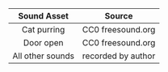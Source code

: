 | Sound Asset | Source |
| :---: | :---: | 
| Cat purring       | CC0 freesound.org     |
| Door open         | CC0 freesound.org     |
| All other sounds  | recorded by author    |
